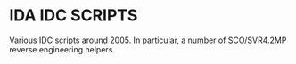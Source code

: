 # IDA IDC SCRIPTS

Various IDC scripts around 2005. In particular, a number of SCO/SVR4.2MP reverse
engineering helpers.
